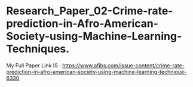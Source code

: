 # Research_Paper_02-Crime-rate-prediction-in-Afro-American-Society-using-Machine-Learning-Techniques.
My Full Paper Link IS : https://www.afjbs.com/issue-content/crime-rate-prediction-in-afro-american-society-using-machine-learning-technique-6330
